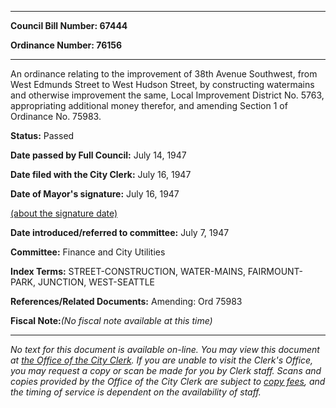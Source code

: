 

********

**Council Bill Number: 67444**
   
**Ordinance Number: 76156**
********

 An ordinance relating to the improvement of 38th Avenue Southwest, from West Edmunds Street to West Hudson Street, by constructing watermains and otherwise improvement the same, Local Improvement District No. 5763, appropriating additional money therefor, and amending Section 1 of Ordinance No. 75983.

**Status:** Passed
   
**Date passed by Full Council:** July 14, 1947
   
**Date filed with the City Clerk:** July 16, 1947
   
**Date of Mayor's signature:** July 16, 1947
   
[(about the signature date)](/~public/approvaldate.htm)
   
   
   
**Date introduced/referred to committee:** July 7, 1947
   
**Committee:** Finance and City Utilities
   
   
**Index Terms:** STREET-CONSTRUCTION, WATER-MAINS, FAIRMOUNT-PARK, JUNCTION, WEST-SEATTLE

**References/Related Documents:** Amending: Ord 75983

**Fiscal Note:**_(No fiscal note available at this time)_
********

_No text for this document is available on-line. You may view this document at [the Office of the City Clerk](http://www.seattle.gov/leg/clerk/contactUs.htm). If you are unable to visit the Clerk's Office, you may request a copy or scan be made for you by Clerk staff. Scans and copies provided by the Office of the City Clerk are subject to [copy fees](http://clerk.seattle.gov/~public/clerkfees.htm), and the timing of service is dependent on the availability of staff._

